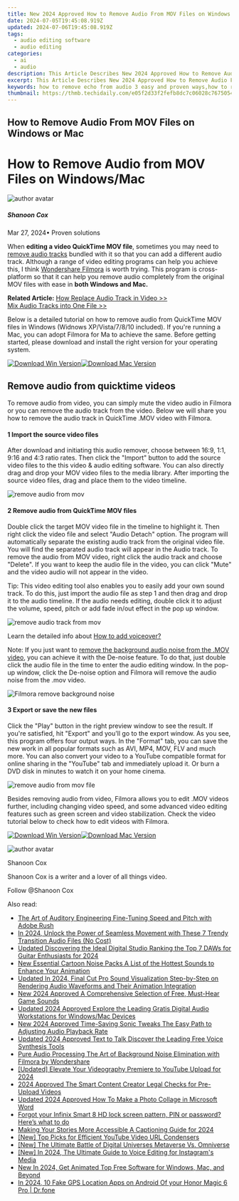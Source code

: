 ```yaml
---
title: New 2024 Approved How to Remove Audio From MOV Files on Windows or Mac
date: 2024-07-05T19:45:08.919Z
updated: 2024-07-06T19:45:08.919Z
tags: 
  - audio editing software
  - audio editing
categories: 
  - ai
  - audio
description: This Article Describes New 2024 Approved How to Remove Audio From MOV Files on Windows or Mac
excerpt: This Article Describes New 2024 Approved How to Remove Audio From MOV Files on Windows or Mac
keywords: how to remove echo from audio 3 easy and proven ways,how to remove audio from mov files on windowsmac,Below is a detailed tutorial on how to remove audio from QuickTime MOV files in Windows/Mac,how to remove audio from video in magix movie edit pro,audio liberation from mp4 files streamlined approaches for the year 2024,how to remove audio from video on windows 10 free and no download ways,mute movie tracks steps to strip audio from mov files in windows and mac os
thumbnail: https://thmb.techidaily.com/e05f2d33f2fefb8dc7c06028c76750542668dde0166f66e5a57d5c818d2809aa.jpg
---
```


## How to Remove Audio From MOV Files on Windows or Mac

# How to Remove Audio from MOV Files on Windows/Mac

![author avatar](https://images.wondershare.com/filmora/article-images/shannon-cox.jpg)

##### Shanoon Cox

 Mar 27, 2024• Proven solutions

 When **editing a video QuickTime MOV file**, sometimes you may need to [remove audio tracks](https://tools.techidaily.com/wondershare/filmora/download/) bundled with it so that you can add a different audio track. Although a range of video editing programs can help you achieve this, I think [Wondershare Filmora](https://tools.techidaily.com/wondershare/filmora/download/) is worth trying. This program is cross-platform so that it can help you remove audio completely from the original MOV files with ease in **both Windows and Mac.**

**Related Article:**
[How Replace Audio Track in Video >>](https://tools.techidaily.com/wondershare/filmora/download/)  
[Mix Audio Tracks into One File >>](https://tools.techidaily.com/wondershare/filmora/download/)

 Below is a detailed tutorial on how to remove audio from QuickTime MOV files in Windows (Widnows XP/Vista/7/8/10 included). If you're running a Mac, you can adopt Filmora for Ma to achieve the same. Before getting started, please download and install the right version for your operating system.

[![Download Win Version](https://images.wondershare.com/filmora/guide/download-btn-win.jpg)](https://tools.techidaily.com/wondershare/filmora/download/)[![Download Mac Version](https://images.wondershare.com/filmora/guide/download-btn-mac.jpg)](https://tools.techidaily.com/wondershare/filmora/download/)

## Remove audio from quicktime videos

 To remove audio from video, you can simply mute the video audio in Filmora or you can remove the audio track from the video. Below we will share you how to remove the audio track in QuickTime .MOV video with Filmora.

#### 1 Import the source video files

 After download and initiating this audio remover, choose between 16:9, 1:1, 9:16 and 4:3 ratio rates. Then click the "Import" button to add the source video files to the this video & audio editing software. You can also directly drag and drop your MOV video files to the media library. After importing the source video files, drag and place them to the video timeline.

![remove audio from mov](https://images.wondershare.com/filmora/article-images/video-editor-main-interface-1.jpg)

#### 2 Remove audio from QuickTime MOV files

 Double click the target MOV video file in the timeline to highlight it. Then right click the video file and select "Audio Detach" option. The program will automatically separate the existing audio track from the original video file. You will find the separated audio track will appear in the Audio track. To remove the audio from MOV video, right click the audio track and choose "Delete". If you want to keep the audio file in the video, you can click "Mute" and the video audio will not appear in the video.

 Tip: This video editing tool also enables you to easily add your own sound track. To do this, just import the audio file as step 1 and then drag and drop it to the audio timeline. If the audio needs editing, double click it to adjust the volume, speed, pitch or add fade in/out effect in the pop up window.

![remove audio track from mov](https://images.wondershare.com/filmora/article-images/detach-audio-from-mov.jpg)

 Learn the detailed info about [How to add voiceover?](https://tools.techidaily.com/wondershare/filmora/download/)

 Note: If you just want to [remove the background audio noise from the .MOV video](https://tools.techidaily.com/wondershare/filmora/download/), you can achieve it with the De-noise feature. To do that, just double click the audio file in the time to enter the audio editing window. In the pop-up window, click the De-noise option and Filmora will remove the audio noise from the .mov video.

![Filmora remove background noise](https://images.wondershare.com/filmora/article-images/remove-noise.JPG)

#### 3 Export or save the new files

 Click the "Play" button in the right preview window to see the result. If you're satisfied, hit "Export" and you'll go to the export window. As you see, this program offers four output ways. In the "Format" tab, you can save the new work in all popular formats such as AVI, MP4, MOV, FLV and much more. You can also convert your video to a YouTube compatible format for online sharing in the "YouTube" tab and immediately upload it. Or burn a DVD disk in minutes to watch it on your home cinema.

![remove audio from mov file](https://images.wondershare.com/filmora/article-images/output-format.jpg)

 Besides removing audio from video, Filmora allows you to edit .MOV videos further, including changing video speed, and some advanced video editing features such as green screen and video stabilization. Check the video tutorial below to check how to edit videos with Filmora.

[![Download Win Version](https://images.wondershare.com/filmora/guide/download-btn-win.jpg)](https://tools.techidaily.com/wondershare/filmora/download/)[![Download Mac Version](https://images.wondershare.com/filmora/guide/download-btn-mac.jpg)](https://tools.techidaily.com/wondershare/filmora/download/)

![author avatar](https://images.wondershare.com/filmora/article-images/shannon-cox.jpg)

Shanoon Cox

Shanoon Cox is a writer and a lover of all things video.

Follow @Shanoon Cox

<span class="atpl-alsoreadstyle">Also read:</span>
<div><ul>
<li><a href="https://voice-adjusting.techidaily.com/the-art-of-auditory-engineering-fine-tuning-speed-and-pitch-with-adobe-rush/"><u>The Art of Auditory Engineering Fine-Tuning Speed and Pitch with Adobe Rush</u></a></li>
<li><a href="https://voice-adjusting.techidaily.com/in-2024-unlock-the-power-of-seamless-movement-with-these-7-trendy-transition-audio-files-no-cost/"><u>In 2024, Unlock the Power of Seamless Movement with These 7 Trendy Transition Audio Files (No Cost)</u></a></li>
<li><a href="https://voice-adjusting.techidaily.com/updated-discovering-the-ideal-digital-studio-ranking-the-top-7-daws-for-guitar-enthusiasts-for-2024/"><u>Updated Discovering the Ideal Digital Studio Ranking the Top 7 DAWs for Guitar Enthusiasts for 2024</u></a></li>
<li><a href="https://voice-adjusting.techidaily.com/new-essential-cartoon-noise-packs-a-list-of-the-hottest-sounds-to-enhance-your-animation/"><u>New Essential Cartoon Noise Packs A List of the Hottest Sounds to Enhance Your Animation</u></a></li>
<li><a href="https://voice-adjusting.techidaily.com/updated-in-2024-final-cut-pro-sound-visualization-step-by-step-on-rendering-audio-waveforms-and-their-animation-integration/"><u>Updated In 2024, Final Cut Pro Sound Visualization Step-by-Step on Rendering Audio Waveforms and Their Animation Integration</u></a></li>
<li><a href="https://voice-adjusting.techidaily.com/new-2024-approved-a-comprehensive-selection-of-free-must-hear-game-sounds/"><u>New 2024 Approved A Comprehensive Selection of Free, Must-Hear Game Sounds</u></a></li>
<li><a href="https://voice-adjusting.techidaily.com/updated-2024-approved-explore-the-leading-gratis-digital-audio-workstations-for-windowsmac-devices/"><u>Updated 2024 Approved Explore the Leading Gratis Digital Audio Workstations for Windows/Mac Devices</u></a></li>
<li><a href="https://voice-adjusting.techidaily.com/new-2024-approved-time-saving-sonic-tweaks-the-easy-path-to-adjusting-audio-playback-rate/"><u>New 2024 Approved Time-Saving Sonic Tweaks The Easy Path to Adjusting Audio Playback Rate</u></a></li>
<li><a href="https://voice-adjusting.techidaily.com/updated-2024-approved-text-to-talk-discover-the-leading-free-voice-synthesis-tools/"><u>Updated 2024 Approved Text to Talk Discover the Leading Free Voice Synthesis Tools</u></a></li>
<li><a href="https://voice-adjusting.techidaily.com/pure-audio-processing-the-art-of-background-noise-elimination-with-filmora-by-wondershare/"><u>Pure Audio Processing The Art of Background Noise Elimination with Filmora by Wondershare</u></a></li>
<li><a href="https://facebook-video-footage.techidaily.com/updated-elevate-your-videography-premiere-to-youtube-upload-for-2024/"><u>[Updated] Elevate Your Videography  Premiere to YouTube Upload for 2024</u></a></li>
<li><a href="https://tiktok-video-files.techidaily.com/2024-approved-the-smart-content-creator-legal-checks-for-pre-upload-videos/"><u>2024 Approved  The Smart Content Creator  Legal Checks for Pre-Upload Videos</u></a></li>
<li><a href="https://ai-video-editing.techidaily.com/updated-2024-approved-how-to-make-a-photo-collage-in-microsoft-word/"><u>Updated 2024 Approved How To Make a Photo Collage in Microsoft Word</u></a></li>
<li><a href="https://phone-solutions.techidaily.com/forgot-your-infinix-smart-8-hd-lock-screen-pattern-pin-or-password-here-s-what-to-do-by-drfone-android-unlock-android-unlock/"><u>Forgot your Infinix Smart 8 HD lock screen pattern, PIN or password? Here’s what to do</u></a></li>
<li><a href="https://instagram-videos.techidaily.com/making-your-stories-more-accessible-a-captioning-guide-for-2024/"><u>Making Your Stories More Accessible  A Captioning Guide for 2024</u></a></li>
<li><a href="https://facebook-video-share.techidaily.com/new-top-picks-for-efficient-youtube-video-url-condensers/"><u>[New] Top Picks for Efficient YouTube Video URL Condensers</u></a></li>
<li><a href="https://some-approaches.techidaily.com/new-the-ultimate-battle-of-digital-universes-metaverse-vs-omniverse/"><u>[New] The Ultimate Battle of Digital Universes  Metaverse Vs. Omniverse</u></a></li>
<li><a href="https://instagram-videos.techidaily.com/new-in-2024-the-ultimate-guide-to-voice-editing-for-instagrams-media/"><u>[New] In 2024, The Ultimate Guide to Voice Editing for Instagram's Media</u></a></li>
<li><a href="https://video-content-creator.techidaily.com/new-in-2024-get-animated-top-free-software-for-windows-mac-and-beyond/"><u>New In 2024, Get Animated Top Free Software for Windows, Mac, and Beyond</u></a></li>
<li><a href="https://android-location.techidaily.com/in-2024-10-fake-gps-location-apps-on-android-of-your-honor-magic-6-pro-drfone-by-drfone-virtual/"><u>In 2024, 10 Fake GPS Location Apps on Android Of your Honor Magic 6 Pro | Dr.fone</u></a></li>
</ul></div>

<ins class="adsbygoogle"
      style="display:block"
      data-ad-client="ca-pub-7571918770474297"
      data-ad-slot="8358498916"
      data-ad-format="auto"
      data-full-width-responsive="true"></ins>